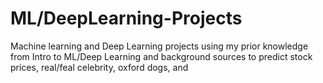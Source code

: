 # ML/DeepLearning-Projects
Machine learning and Deep Learning projects using my prior knowledge from Intro to ML/Deep Learning and background sources to predict stock prices, real/feal celebrity, oxford dogs, and
